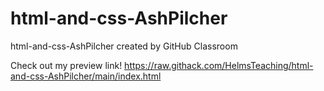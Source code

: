 # html-and-css-AshPilcher
html-and-css-AshPilcher created by GitHub Classroom

Check out my preview link!
https://raw.githack.com/HelmsTeaching/html-and-css-AshPilcher/main/index.html
